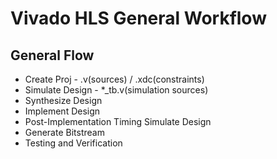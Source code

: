 # Vivado HLS General Workflow

## General Flow

-   Create Proj - .v(sources) / .xdc(constraints)
-   Simulate Design - *_tb.v(simulation sources)
-   Synthesize Design
-   Implement Design
-   Post-Implementation Timing Simulate Design
-   Generate Bitstream
-   Testing and Verification
